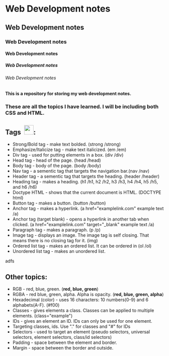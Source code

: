 # Web Development notes
## Web Development notes
### Web Development notes
#### Web Development notes
##### Web Development notes
###### Web Development notes

**This is a repository for storing my web development notes.**

### These are all the topics I have learned. I will be including both CSS and HTML.

## Tags &nbsp;<img src="https://cdn3.emoji.gg/emojis/3773-active-developer-badge-animated.gif" width="30" height="30">:
* Strong/Bold tag - make text bolded. (strong /strong)
* Emphasize/Italicize tag - make text italicized. (em /em)
* Div tag - used for putting elements in a box. (div /div)
* Head tag - head of the page. (head /head)
* Body tag - body of the page. (body /body)
* Nav tag - a sementic tag that targets the navigation bar.(nav /nav)
* Header tag - a sementic tag that targets the heading. (header /header) 
* Heading tag - makes a heading. (h1 /h1, h2 /h2, h3 /h3, h4 /h4, h5 /h5, and h6 /h6)
* Doctype HTML - shows that the current document is HTML.  (DOCTYPE html)
* Button tag - makes a button. (button /button)
* Anchor tag - makes a hyperlink. (a href="examplelink.com" example text /a)
* Anchor tag (target blank) -  opens a hyperlink in another tab when clicked. (a href="examplelink.com" target="_blank" example text /a)
* Paragraph tag - makes a paragraph. (p /p)
* Image tag - displays an image. The image tag is self closing. That means there is no closing tag for it. (img)
* Ordered list tag - makes an ordered list. It can be ordered in (ol /ol)
* Unordered list tag - makes an unordered list. 
<p>adfs</p>

## Other topics:
* RGB - red, blue, green. (**red, blue, green**)
* RGBA - red blue, green, alpha. Alpha is opacity. (**red, blue, green, alpha**)
* Hexadecimal (color) - uses 16 characters: 10 numbers(0-9) and 6 alphabets(A-F). (#f00)
* Classes - gives elements a class. Classes can be applied to multiple elements. (class="example")
* IDs - gives an element an ID. IDs can only be used for one element.
* Targeting classes, ids. Use "." for classes and "#" for IDs
* Selectors - used to target an element (pseudo selectors, universal selectors, element selectors, class/id selectors)
* Padding - space between the element and border.
* Margin - space between the border and outside.





